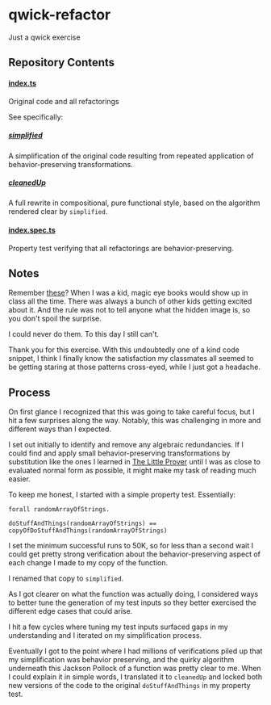 # qwick-refactor

Just a qwick exercise

## Repository Contents

#### [index.ts](https://github.com/beezee/qwick-refactor/blob/main/src/index.ts)

Original code and all refactorings

See specifically:

##### [simplified](https://github.com/beezee/qwick-refactor/blob/main/src/index.ts#L86)

A simplification of the original code resulting from repeated application
of behavior-preserving transformations.

##### [cleanedUp](https://github.com/beezee/qwick-refactor/blob/main/src/index.ts#L124)

A full rewrite in compositional, pure functional style, based on the
algorithm rendered clear by `simplified`.

#### [index.spec.ts](https://github.com/beezee/qwick-refactor/blob/main/src/index.spec.ts)

Property test verifying that all refactorings are behavior-preserving.

## Notes

Remember [these](https://www.magiceye.com/)? When I was a kid, magic eye books would
show up in class all the time. There was always a bunch of other kids getting
excited about it. And the rule was not to tell anyone what the hidden image is,
so you don't spoil the surprise.

I could never do them. To this day I still can't.

Thank you for this exercise. With this undoubtedly one of a kind code snippet,
I think I finally know the satisfaction my classmates all seemed to be getting
staring at those patterns cross-eyed, while I just got a headache.

## Process

On first glance I recognized that this was going to take careful focus, but
I hit a few surprises along the way. Notably, this was challenging in more
and different ways than I expected.

I set out initially to identify and remove any
algebraic redundancies. If I could find and apply small behavior-preserving
transformations by substitution like the ones I learned in
[The Little Prover](https://mitpress.mit.edu/9780262527958/the-little-prover/)
until I was as close to evaluated normal form as possible, it might make
my task of reading much easier.

To keep me honest, I started with a simple property test. Essentially:

```
forall randomArrayOfStrings.

doStuffAndThings(randomArrayOfStrings) ==
copyOfDoStuffAndThings(randomArrayOfStrings)
```

I set the minimum successful runs to 50K, so for less than a second wait
I could get pretty strong verification about the behavior-preserving
aspect of each change I made to my copy of the function.

I renamed that copy to `simplified`.

As I got clearer on what the function was actually doing, I considered
ways to better tune the generation of my test inputs so they better
exercised the different edge cases that could arise.

I hit a few cycles where tuning my test inputs surfaced gaps in my
understanding and I iterated on my simplification process.

Eventually I got to the point where I had millions of verifications
piled up that my simplification was behavior preserving, and
the quirky algorithm underneath this Jackson Pollock of a function was pretty
clear to me. When I could explain it in simple words,
I translated it to `cleanedUp` and locked
both new versions of the code to the original `doStuffAndThings` in my property test.
